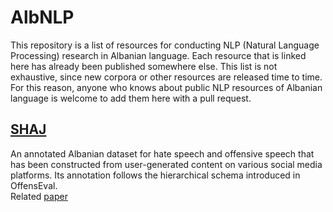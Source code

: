 # AlbNLP

This repository is a list of resources for conducting NLP (Natural Language Processing) research in Albanian language. Each resource that is linked here has already been published somewhere else. This list is not exhaustive, since new corpora or other resources are released time to time. For this reason, anyone who knows about public NLP resources of Albanian language is welcome to add them here with a pull request. 

## [SHAJ](https://figshare.com/articles/dataset/SHAJ_Albanian_hate_speech_abusive_language/19333298)
An annotated Albanian dataset for hate speech and offensive speech that has been constructed from user-generated content on various social media platforms. Its annotation follows the hierarchical schema introduced in OffensEval.   
Related [paper](https://arxiv.org/abs/2107.13592)